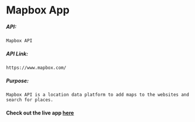 # Mapbox App

##### API:
    Mapbox API

##### API Link:
    https://www.mapbox.com/

##### Purpose:
    Mapbox API is a location data platform to add maps to the websites and search for places.


#### Check out the live app [here](https://priyanka23-brs.github.io/React-Mapbox/)
